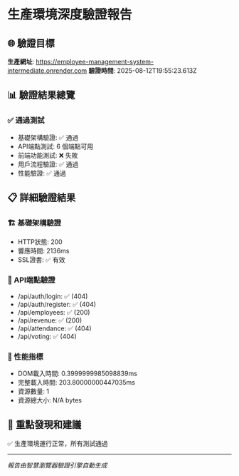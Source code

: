 # 生產環境深度驗證報告

## 🌐 驗證目標
**生產網址**: https://employee-management-system-intermediate.onrender.com
**驗證時間**: 2025-08-12T19:55:23.613Z

## 📊 驗證結果總覽

### ✅ 通過測試
- 基礎架構驗證: ✅ 通過
- API端點測試: 6 個端點可用
- 前端功能測試: ❌ 失敗  
- 用戶流程驗證: ✅ 通過
- 性能驗證: ✅ 通過

## 📋 詳細驗證結果

### 🏗️ 基礎架構驗證
- HTTP狀態: 200
- 響應時間: 2136ms
- SSL證書: ✅ 有效

### 🔌 API端點驗證
- /api/auth/login: ✅ (404)
- /api/auth/register: ✅ (404)
- /api/employees: ✅ (200)
- /api/revenue: ✅ (200)
- /api/attendance: ✅ (404)
- /api/voting: ✅ (404)

### 🎯 性能指標
- DOM載入時間: 0.3999999985098839ms
- 完整載入時間: 203.80000000447035ms
- 資源數量: 1
- 資源總大小: N/A bytes

## 🎯 重點發現和建議

✅ 生產環境運行正常，所有測試通過

---
*報告由智慧瀏覽器驗證引擎自動生成*
